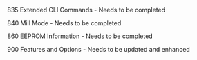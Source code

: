 835 Extended CLI Commands - Needs to be completed

840 Mill Mode - Needs to be completed

860 EEPROM Information - Needs to be completed

900 Features and Options - Needs to be updated and enhanced